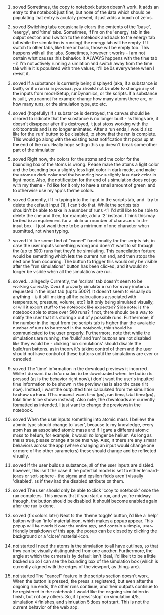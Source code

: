 1) solved
 Sometimes, the copy to notebook button doesn't work. It adds an entry to the notebook just fine, but none of the data which should be populating that entry is acutally present, it just adds a bunch of zeros. 

2) solved
Switching tabs occasionally clears the contents of the 'basic', 'energy', and 'time' tabs. Sometimes, if I'm on the 'energy' tab in the output section and I switch to the notebook and back to the energy tab (all while the simulation is running) the energy tab will be empty. If I switch to other tabs, like time or basic, those will be empty too. This happens with all the tabs. Sometimes, however it works - I am not certain what causes this behavior. It ALWAYS happens with the time tab - if I'm not actively running a simlation and switch away from the time tab while it is populated with time values, it'll be 0s everywhere when I revisit it.

3) solved
 If a substance is currently being displayed (aka, if a substance is built), or if a run is in process, you should not be able to change any of the inputs from modelSetup, runDynamics, or the scripts. If a substance is built, you cannot for example change how many atoms there are, or how many runs, or the simulation type, etc etc.

4) solved (hopefully)
If a substance is destroyed, the canvas should be cleared to indicate that the substance is no longer built - as things are, it doesn't disappear after it's destroyed, it just stops working with the orbitcontrols and is no longer animated. After a run ends, I would also like for the 'run' button to be disabled, to show that the run is complete. This would go along with the existing toast notification that pops up at the end of the run. Really hope settign this up doesn't break some other part of the simulation

5) solved
 Right now, the colors for the atoms and the color for the bounding box of the atoms is wrong. Please make the atoms a light color and the bounding box a slightly less light color in dark mode, and make the atoms a dark color and the bounding box a slighly less dark color in light mode. Also, the notification for the end of a simulation does not go with my theme - I'd like for it only to have a small amount of green, and to otherwise use my app's theme colors.

6) solved
Currently, if I'm typing into the input in the scripts tab, and I try to delete the default input (1), I can't do that. While the scripts tab shouldn't be able to take in a number of runs <1, I'd still like to be able to delete the one and then, for example, add a '2' instead. I think this may be tied to a requirement for a minimum number of characters in the input box - I just want there to be a minimum of one character when submitted, not when typing.

7) solved
 I'd like some kind of "cancel" functionality for the scripts tab, in case the user inputs something wrong and doesn't want to sit through the (up to 500) runs that they'd be simulating. This cancellation feature would be something which lets the current run end, and then stops the next one from occurring. The button to trigger this would only be visible after the "run simulations" button has been clicked, and it would no longer be visible when all the simulations are run.

8) solved... allegedly
Currently, the 'scripts' tab doesn't seem to be working correctly. Does it properly simulate a run for every instance requested in the input tab (up to 500?). It doesn't seem to visually do anything - is it still making all the calculations associated with temperature, pressure, volume, etc? Is it only being simulated visually, or will it export stuff to the notebook like expected? Side note: is the notebook able to store over 500 runs? If not, there should be a way to notify the user that it's storing x out of y possible runs. Furthermore, if the number in the input from the scripts tab is higher than the available number of runs to be stored in the notebook, this should be communicated to the user properly. Furthermore, note that while the simulations are running, the 'build' and 'run' buttons are not disabled like they would be - clicking 'run simulations' should disable the build/run buttons, as in theory it's taking control of them and the user should not have control of these buttons until the simulations are over or canceled.

9) solved
 The 'time' information in the download previews is incorrect. While I do want that information to be downloaded when the button is pressed (as is the behavior right now), i don't want the user's inputted time information to be shown in the preview (as is also the case riht now). Instead, i want the outputted time calculated from the simulation to show up here. (This means I want time (ps), run time, total time (ps), total time to be shown instead). Also note, the downloads are currently formatted as intended. I just want to change the previews in the notebook.

10) solved
 When the user inputs something into atomic mass, I believe the atomic type should change to 'user', because to my knowledge, every atom has an associated atomic mass and if I gave a different atomic mass to helium, for example, it woudl no longer be helium. As long as this is true, please change it to be this way. Also, if there are any similar behaviors across the app (where changing an input would change one or more of the other parameters) these should change and be reflected visually.

 11) solved
 If the user builds a substance, all of the user inputs are disbled. however, this isn't the case if the potential model is set to either lennard-jones or soft-sphere - the sigma and epsilon fields aren't visually 'disabled', as if they had the disabled attribute on them. 

 12) solved
 The user should only be able to click 'copy to notebook' once the run completes. This means that if you start a run, and you're midway through, the button should be disabled. It should become enabled again after the run is done.

 13) solved (fix colors later)
 Next to the 'theme toggle' button, i'd like a 'help' button with an 'info' material-icon, which makes a popup appear. This popup will be overlaid over the entire app, and contain a simple, user-friendly breakdown of this app. the popup can be closed by clicking the background or a 'close' material-icon.

 14) not started
 I need the atoms in the simulation to all have outlines, so that they can be visually distinguished from one another. Furthermore, the angle at which the camera is by default isn't ideal, I'd like it to be a little backed up so I can see the bounding box of the simulation box (which is currently aligned with the edges of the viewport, as things are).

 15) not started
 The "cancel" feature in the scripts section doesn't work. When the button is pressed, the press is registered, but even after the ongoing run ends, the other runs continue, and their outputs continue to be registered in the notebook. I would like the ongoing simulation to finish, but not any others. So, if I press 'stop' on simulation 4/5, simulation 4 finishes, and simluation 5 does not start. This is not the current behavior of the web app.